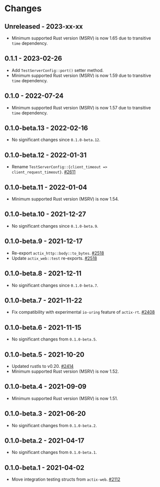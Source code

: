 # Changes

## Unreleased - 2023-xx-xx

- Minimum supported Rust version (MSRV) is now 1.65 due to transitive `time` dependency.

## 0.1.1 - 2023-02-26

- Add `TestServerConfig::port()` setter method.
- Minimum supported Rust version (MSRV) is now 1.59 due to transitive `time` dependency.

## 0.1.0 - 2022-07-24

- Minimum supported Rust version (MSRV) is now 1.57 due to transitive `time` dependency.

## 0.1.0-beta.13 - 2022-02-16

- No significant changes since `0.1.0-beta.12`.

## 0.1.0-beta.12 - 2022-01-31

- Rename `TestServerConfig::{client_timeout => client_request_timeout}`. [#2611]

[#2611]: https://github.com/actix/actix-web/pull/2611

## 0.1.0-beta.11 - 2022-01-04

- Minimum supported Rust version (MSRV) is now 1.54.

## 0.1.0-beta.10 - 2021-12-27

- No significant changes since `0.1.0-beta.9`.

## 0.1.0-beta.9 - 2021-12-17

- Re-export `actix_http::body::to_bytes`. [#2518]
- Update `actix_web::test` re-exports. [#2518]

[#2518]: https://github.com/actix/actix-web/pull/2518

## 0.1.0-beta.8 - 2021-12-11

- No significant changes since `0.1.0-beta.7`.

## 0.1.0-beta.7 - 2021-11-22

- Fix compatibility with experimental `io-uring` feature of `actix-rt`. [#2408]

[#2408]: https://github.com/actix/actix-web/pull/2408

## 0.1.0-beta.6 - 2021-11-15

- No significant changes from `0.1.0-beta.5`.

## 0.1.0-beta.5 - 2021-10-20

- Updated rustls to v0.20. [#2414]
- Minimum supported Rust version (MSRV) is now 1.52.

[#2414]: https://github.com/actix/actix-web/pull/2414

## 0.1.0-beta.4 - 2021-09-09

- Minimum supported Rust version (MSRV) is now 1.51.

## 0.1.0-beta.3 - 2021-06-20

- No significant changes from `0.1.0-beta.2`.

## 0.1.0-beta.2 - 2021-04-17

- No significant changes from `0.1.0-beta.1`.

## 0.1.0-beta.1 - 2021-04-02

- Move integration testing structs from `actix-web`. [#2112]

[#2112]: https://github.com/actix/actix-web/pull/2112
